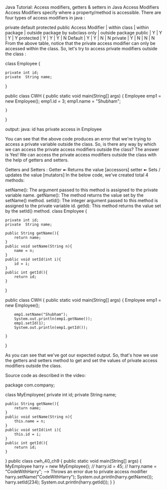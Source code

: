 Java Tutorial: Access modifiers, getters & setters in Java
Access Modifiers
Access Modifiers specify where a property/method is accessible. There are four types of access modifiers in java :

private
default
protected
public
Access Modifier	 |   within class  |  within package  |	outside package by subclass only  | outside package
public	         |      Y	       |         Y	      |               Y	                  |         Y
protected	     |      Y          |         Y	      |               Y	                  |         N
Default	         |      Y	       |         Y        |               N                   |     	N
private	         |      Y          |         N        |            	  N                   |     	N
From the above table, notice that the private access modifier can only be accessed within the class. So, let's try to access private modifiers outside the class :

class Employee {

    private int id;
    private  String name;

}

public  class CWH {
    public static void main(String[] args) {
        Employee emp1 = new Employee();
        emp1.id = 3;
        emp1.name = "Shubham";

    }
}

output:
java: id has private access in Employee

You can see that the above code produces an error that we're trying to access a private variable outside the class. So, is there any way by which we can access the private access modifiers outside the class? The answer is Yes! We can access the private access modifiers outside the class with the help of getters and setters.

Getters and Setters :
Getter ➼   Returns the value  [accessors]
setter ➼    Sets / updates the value  [mutators]
In the below code, we've created total 4 methods:

setName(): The argument passed to this method is assigned to the private variable name.
getName(): The method returns the value set by the setName() method.
setId(): The integer argument passed to this method is assigned to the private variable id.
getId): This method returns the value set by the setId() method.
class Employee {

    private int id;
    private  String name;

    public String getName(){
        return name;
    }
    public void setName(String n){
        name = n;
    }
    public void setId(int i){
        id = i;
    }
    public int getId(){
        return id;
    }
}

public  class CWH {
    public static void main(String[] args) {
        Employee emp1 = new Employee();

        emp1.setName("Shubham");
        System.out.println(emp1.getName());
        emp1.setId(1);
        System.out.println(emp1.getId());

    }
}

As you can see that we've got our expected output. So, that's how we use the getters and setters method to get and set the values of private access modifiers outside the class.

Source code as described in the video:

package com.company;

class MyEmployee{
    private int id;
    private String name;

    public String getName(){
        return name;
    }
    public void setName(String n){
        this.name = n;
    }
    public void setId(int i){
        this.id = i;
    }
    public int getId(){
        return id;
    }
}
public class cwh_40_ch9 {
    public static void main(String[] args) {
        MyEmployee harry = new MyEmployee();
        // harry.id = 45;
        // harry.name = "CodeWithHarry"; --> Throws an error due to private access modifier
        harry.setName("CodeWithHarry");
        System.out.println(harry.getName());
        harry.setId(234);
        System.out.println(harry.getId());
    }
}
